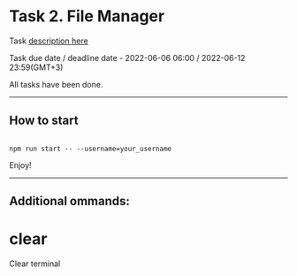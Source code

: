 # Task 2. File Manager

Task [description here](https://github.com/AlreadyBored/nodejs-assignments/blob/main/assignments/file-manager/assignment.md)

Task due date / deadline date - 2022-06-06 06:00 / 2022-06-12 23:59(GMT+3)

All tasks have been done.
 
-----------
## __How to start__

```

npm run start -- --username=your_username

```

Enjoy!

----

## __Additional ommands:__

# clear

Clear terminal
